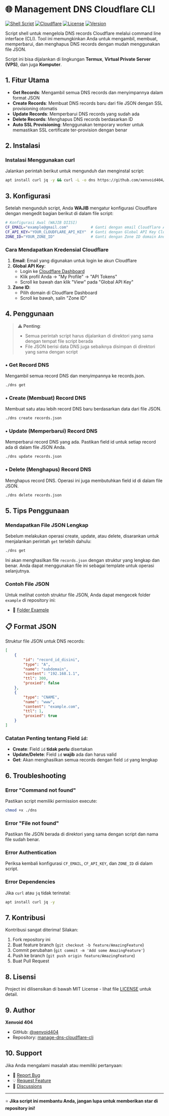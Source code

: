 # 🌐 Management DNS Cloudflare CLI

[![Shell Script](https://img.shields.io/badge/Shell-Script-89e051?style=for-the-badge&logo=gnu-bash&logoColor=white)](https://github.com/xenvoid404/manage-dns-cloudflare-cli)
[![Cloudflare](https://img.shields.io/badge/Cloudflare-F38020?style=for-the-badge&logo=cloudflare&logoColor=white)](https://cloudflare.com)
[![License](https://img.shields.io/badge/License-MIT-blue?style=for-the-badge)](LICENSE)
[![Version](https://img.shields.io/badge/Version-1.0.0-green?style=for-the-badge)](https://github.com/xenvoid404/manage-dns-cloudflare-cli/releases)

Script shell untuk mengelola DNS records Cloudflare melalui command line interface (CLI). Tool ini memungkinkan Anda untuk mengambil, membuat, memperbarui, dan menghapus DNS records dengan mudah menggunakan file JSON. 

Script ini bisa dijalankan di lingkungan **Termux**, **Virtual Private Server (VPS)**, dan juga **Komputer**.

## 1. Fitur Utama

-   **Get Records**: Mengambil semua DNS records dan menyimpannya dalam format JSON
-   **Create Records**: Membuat DNS records baru dari file JSON dengan SSL provisioning otomatis
-   **Update Records**: Memperbarui DNS records yang sudah ada
-   **Delete Records**: Menghapus DNS records berdasarkan ID
-   **Auto SSL Provisioning**: Menggunakan temporary worker untuk memastikan SSL certificate ter-provision dengan benar

## 2. Instalasi

### Instalasi Menggunakan curl

Jalankan perintah berikut untuk mengunduh dan menginstal script:

```bash
apt install curl jq -y && curl -L -o dns https://github.com/xenvoid404/manage-dns-cloudflare-cli/master/dns && chmod +x ./dns && ls
```

## 3. Konfigurasi

Setelah mengunduh script, Anda **WAJIB** mengatur konfigurasi Cloudflare dengan mengedit bagian berikut di dalam file script:

```bash
# Konfigurasi Awal (WAJIB DIISI)
CF_EMAIL="example@gmail.com"          # Ganti dengan email Cloudflare Anda
CF_API_KEY="YOUR_CLOUDFLARE_API_KEY"  # Ganti dengan Global API Key Cloudflare
ZONE_ID="YOUR_ZONE_ID"                # Ganti dengan Zone ID domain Anda
```

### Cara Mendapatkan Kredensial Cloudflare

1. **Email**: Email yang digunakan untuk login ke akun Cloudflare
2. **Global API Key**:
    - Login ke [Cloudflare Dashboard](https://dash.cloudflare.com)
    - Klik profil Anda → "My Profile" → "API Tokens"
    - Scroll ke bawah dan klik "View" pada "Global API Key"
3. **Zone ID**:
    - Pilih domain di Cloudflare Dashboard
    - Scroll ke bawah, salin "Zone ID"

## 4. Penggunaan

> **⚠️ Penting**:
>
> -   Semua perintah script harus dijalankan di direktori yang sama dengan tempat file script berada
> -   File JSON berisi data DNS juga sebaiknya disimpan di direktori yang sama dengan script

### • Get Record DNS

Mengambil semua record DNS dan menyimpannya ke records.json.

```bash
./dns get
```

### • Create (Membuat) Record DNS

Membuat satu atau lebih record DNS baru berdasarkan data dari file JSON.

```bash
./dns create records.json
```

### • Update (Memperbarui) Record DNS

Memperbarui record DNS yang ada. Pastikan field id untuk setiap record ada di dalam file JSON Anda.

```bash
./dns update records.json
```

### • Delete (Menghapus) Record DNS

Menghapus record DNS. Operasi ini juga membutuhkan field id di dalam file JSON.

```bash
./dns delete records.json
```

## 5. Tips Penggunaan

### Mendapatkan File JSON Lengkap

Sebelum melakukan operasi create, update, atau delete, disarankan untuk menjalankan perintah `get` terlebih dahulu:

```bash
./dns get
```

Ini akan menghasilkan file `records.json` dengan struktur yang lengkap dan benar. Anda dapat menggunakan file ini sebagai template untuk operasi selanjutnya.

### Contoh File JSON

Untuk melihat contoh struktur file JSON, Anda dapat mengecek folder `example` di repository ini:

-   📁 [Folder Example](https://github.com/xenvoid404/manage-dns-cloudflare-cli/tree/master/example)

## 📋 Format JSON

Struktur file JSON untuk DNS records:

```json
[
    {
        "id": "record_id_disini",
        "type": "A",
        "name": "subdomain",
        "content": "192.168.1.1",
        "ttl": 300,
        "proxied": false
    },
    {
        "type": "CNAME",
        "name": "www",
        "content": "example.com",
        "ttl": 1,
        "proxied": true
    }
]
```

### Catatan Penting tentang Field `id`:

-   **Create**: Field `id` **tidak perlu** disertakan
-   **Update/Delete**: Field `id` **wajib** ada dan harus valid
-   **Get**: Akan menghasilkan semua records dengan field `id` yang lengkap

## 6. Troubleshooting

### Error "Command not found"

Pastikan script memiliki permission execute:

```bash
chmod +x ./dns
```

### Error "File not found"

Pastikan file JSON berada di direktori yang sama dengan script dan nama file sudah benar.

### Error Authentication

Periksa kembali konfigurasi `CF_EMAIL`, `CF_API_KEY`, dan `ZONE_ID` di dalam script.

### Error Dependencies

Jika `curl` atau `jq` tidak terinstal:

```bash
apt install curl jq -y
```

## 7. Kontribusi

Kontribusi sangat diterima! Silakan:

1. Fork repository ini
2. Buat feature branch (`git checkout -b feature/AmazingFeature`)
3. Commit perubahan (`git commit -m 'Add some AmazingFeature'`)
4. Push ke branch (`git push origin feature/AmazingFeature`)
5. Buat Pull Request

## 8. Lisensi

Project ini dilisensikan di bawah MIT License - lihat file [LICENSE](LICENSE) untuk detail.

## 9. Author

**Xenvoid 404**

-   GitHub: [@xenvoid404](https://github.com/xenvoid404)
-   Repository: [manage-dns-cloudflare-cli](https://github.com/xenvoid404/manage-dns-cloudflare-cli)

## 10. Support

Jika Anda mengalami masalah atau memiliki pertanyaan:

-   🐛 [Report Bug](https://github.com/xenvoid404/manage-dns-cloudflare-cli/issues)
-   💡 [Request Feature](https://github.com/xenvoid404/manage-dns-cloudflare-cli/issues)
-   💬 [Discussions](https://github.com/xenvoid404/manage-dns-cloudflare-cli/discussions)

---

⭐ **Jika script ini membantu Anda, jangan lupa untuk memberikan star di repository ini!**
